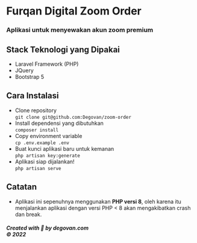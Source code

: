 # Furqan Digital Zoom Order
### Aplikasi untuk menyewakan akun zoom premium

## Stack Teknologi yang Dipakai
- Laravel Framework (PHP)
- JQuery
- Bootstrap 5

## Cara Instalasi
- Clone repository<br>
``git clone git@github.com:Degovan/zoom-order``
- Install dependensi yang dibutuhkan<br>
``composer install``
- Copy environment variable<br>
``cp .env.example .env``
- Buat kunci aplikasi baru untuk kemanan<br>
``php artisan key:generate``
- Aplikasi siap dijalankan!<br>
``php artisan serve``

## Catatan
- Aplikasi ini sepenuhnya menggunakan **PHP versi 8**, oleh karena itu menjalankan aplikasi dengan versi PHP < 8 akan mengakibatkan crash dan break.

##### Created with 💖️ by ***degovan.com***<br>&copy; 2022

